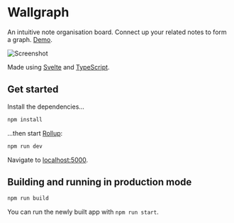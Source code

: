 # Wallgraph

An intuitive note organisation board. Connect up your related notes to form a graph. [Demo](https://xyfe.net/wallgraph/).

![Screenshot](https://user-images.githubusercontent.com/2487520/109247250-82be8800-77db-11eb-9998-6b47ea37480e.png)

Made using [Svelte](https://svelte.dev/) and [TypeScript](https://www.typescriptlang.org/).

## Get started

Install the dependencies...

```bash
npm install
```

...then start [Rollup](https://rollupjs.org):

```bash
npm run dev
```

Navigate to [localhost:5000](http://localhost:5000).

## Building and running in production mode


```bash
npm run build
```

You can run the newly built app with `npm run start`.
